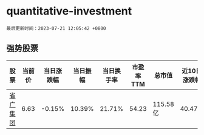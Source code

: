 # quantitative-investment

`最后更新时间：2023-07-21 12:05:42 +0800`

## 强势股票

|股票|当前价|当日涨跌幅|当日振幅|当日换手率|市盈率TTM|总市值|近10日涨跌幅|
|----|----|----|----|----|----|----|----|
|[省广集团](https://xueqiu.com/S/SZ002400)|6.63|-0.15%|10.39%|21.71%|54.23|115.58亿|40.47%|
